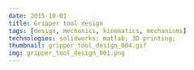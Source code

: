 ```yaml
---
date: 2015-10-01
title: Gripper tool design
tags: [design, mechanics, kinematics, mechanisms]
technologies: solidworks; matlab; 3D printing; 
thumbnail: gripper_tool_design_004.gif
img: gripper_tool_design_001.png
---
```

